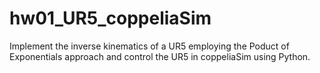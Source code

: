 # hw01_UR5_coppeliaSim
Implement the inverse kinematics of a UR5 employing the Poduct of Exponentials approach and control the UR5 in coppeliaSim using Python.
